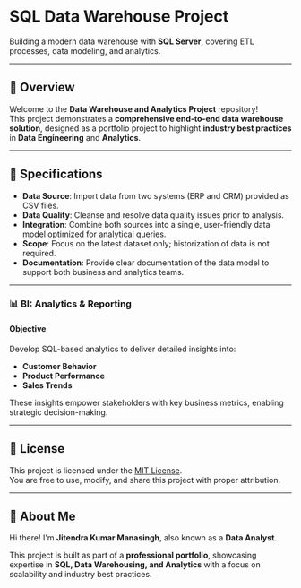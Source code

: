 # SQL Data Warehouse Project

Building a modern data warehouse with **SQL Server**, covering ETL processes, data modeling, and analytics.

---

## 📌 Overview
Welcome to the **Data Warehouse and Analytics Project** repository!  
This project demonstrates a **comprehensive end-to-end data warehouse solution**, designed as a portfolio project to highlight **industry best practices** in **Data Engineering** and **Analytics**.

---

## 🚀 Specifications
- **Data Source**: Import data from two systems (ERP and CRM) provided as CSV files.  
- **Data Quality**: Cleanse and resolve data quality issues prior to analysis.  
- **Integration**: Combine both sources into a single, user-friendly data model optimized for analytical queries.  
- **Scope**: Focus on the latest dataset only; historization of data is not required.  
- **Documentation**: Provide clear documentation of the data model to support both business and analytics teams.  

---

### 📊 BI: Analytics & Reporting

#### Objective
Develop SQL-based analytics to deliver detailed insights into:  
- **Customer Behavior**  
- **Product Performance**  
- **Sales Trends**  

These insights empower stakeholders with key business metrics, enabling strategic decision-making.  

---

## 📄 License
This project is licensed under the [MIT License](LICENSE).  
You are free to use, modify, and share this project with proper attribution.  

---

## 📢 About Me
Hi there! I'm **Jitendra Kumar Manasingh**, also known as a **Data Analyst**.  

This project is built as part of a **professional portfolio**, showcasing expertise in **SQL, Data Warehousing, and Analytics** with a focus on scalability and industry best practices.  

